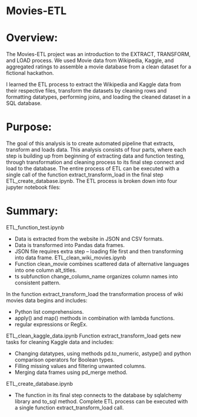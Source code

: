 # Movies-ETL


# Overview:

The Movies-ETL project was an introduction to the EXTRACT, TRANSFORM, and LOAD process. We used Movie data from Wikipedia, Kaggle, and aggregated ratings to assemble a movie database from a clean dataset for a fictional hackathon.

I learned the ETL process to extract the Wikipedia and Kaggle data from their respective files, transform the datasets by cleaning rows and formatting datatypes, performing joins, and loading the cleaned dataset in a SQL database.

# Purpose:
The goal of this analysis is to create automated pipeline that extracts, transform and loads data. This analysis consists of four parts, where each step is building up from beginning of extracting data and function testing, through transformation and cleaning process to its final step connect and load to the database. The entire process of ETL can be executed with a single call of the function extract_transform_load in the final step ETL_create_database.ipynb. The ETL process is broken down into four jupyter notebook files:

# Summary:

ETL_function_test.ipynb
- Data is extracted from the website in JSON and CSV formats.
- Data is transformed into Pandas data frames.
- JSON file requires extra step – loading file first and then transforming into data frame.
ETL_clean_wiki_movies.ipynb
- Function clean_movie combines scattered data of alternative languages into one column alt_titles.
- ts subfunction change_column_name organizes column names into consistent pattern.

In the function extract_transform_load the transformation process of wiki movies data begins and includes:
- Python list comprehensions.
- apply() and map() methods in combination with lambda functions.
- regular expressions or RegEx.

ETL_clean_kaggle_data.ipynb
Function extract_transform_load gets new tasks for cleaning Kaggle data and includes:
- Changing datatypes, using methods pd.to_numeric, astype() and python comparison operators for Boolean types.
- Filling missing values and filtering unwanted columns.
- Merging data frames using pd_merge method.

ETL_create_database.ipynb
- The function in its final step connects to the database by sqlalchemy library and to_sql method.
  Complete ETL process can be executed with a single function extract_transform_load call.
